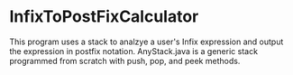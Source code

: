 # InfixToPostFixCalculator
This program uses a stack to analzye a user's Infix expression and output the expression in postfix notation. AnyStack.java is a generic stack programmed from scratch with push, pop, and peek methods. 
